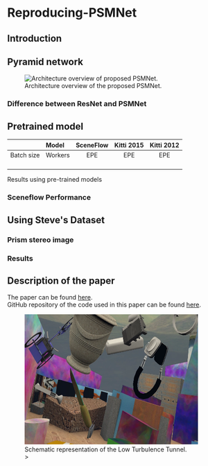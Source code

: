 # Reproducing-PSMNet

## Introduction

## Pyramid network

<figure>
<img src="https://user-images.githubusercontent.com/11732099/43501836-1d32897c-958a-11e8-8083-ad41ec26be17.jpg" id="fig:net" alt="Architecture overview of proposed PSMNet." /><figcaption aria-hidden="true">Architecture overview of the proposed PSMNet.</figcaption>
</figure>

### Difference between ResNet and PSMNet

## Pretrained model

<div id="tab:results">

|            |  Model  | SceneFlow | Kitti 2015 | Kitti 2012 |
|:-----------|:--------|:---------:|:----------:|:----------:|
| Batch size | Workers |    EPE    |    EPE     |    EPE     |
|            |         |           |            |            |
|            |         |           |            |            |
|            |         |           |            |            |
|            |         |           |            |            |

Results using pre-trained models

</div>

### Sceneflow Performance

## Using Steve's Dataset

### Prism stereo image

### Results


## Description of the paper
The paper can be found [here](https://arxiv.org/abs/1803.08669).  
GitHub repository of the code used in this paper can be found [here](https://github.com/JiaRenChang/PSMNet).




<figure>
<img src="L.webp" id="fig:windtunnel"  height="300" width="400" alt="Schematic representation of the Low Turbulence Tunnel." /><figcaption aria-hidden="true">Schematic representation of the Low Turbulence Tunnel.</figcaption>>
</figure>


